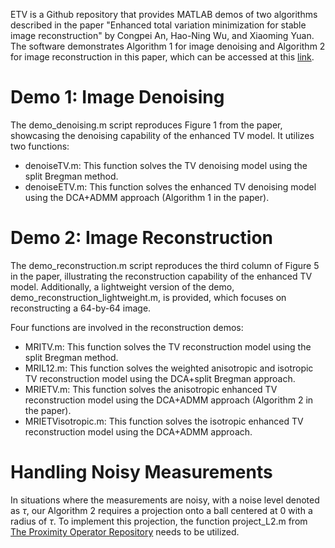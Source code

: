 ETV is a Github repository that provides MATLAB demos of two algorithms described in the paper "Enhanced total variation minimization for stable image reconstruction" by Congpei An, Hao-Ning Wu, and Xiaoming Yuan. The software demonstrates Algorithm 1 for image denoising and Algorithm 2 for image reconstruction in this paper, which can be accessed at this [link](https://iopscience.iop.org/article/10.1088/1361-6420/acd4e1).

# Demo 1: Image Denoising
The demo_denoising.m script reproduces Figure 1 from the paper, showcasing the denoising capability of the enhanced TV model. It utilizes two functions:
* denoiseTV.m: This function solves the TV denoising model using the split Bregman method.
* denoiseETV.m: This function solves the enhanced TV denoising model using the DCA+ADMM approach (Algorithm 1 in the paper).

# Demo 2: Image Reconstruction
The demo_reconstruction.m script reproduces the third column of Figure 5 in the paper, illustrating the reconstruction capability of the enhanced TV model. Additionally, a lightweight version of the demo, demo_reconstruction_lightweight.m, is provided, which focuses on reconstructing a 64-by-64 image.

Four functions are involved in the reconstruction demos:
* MRITV.m: This function solves the TV reconstruction model using the split Bregman method.
* MRIL12.m: This function solves the weighted anisotropic and isotropic TV reconstruction model using the DCA+split Bregman approach.
* MRIETV.m: This function solves the anisotropic enhanced TV reconstruction model using the DCA+ADMM approach (Algorithm 2 in the paper).
* MRIETVisotropic.m: This function solves the isotropic enhanced TV reconstruction model using the DCA+ADMM approach.

# Handling Noisy Measurements
In situations where the measurements are noisy, with a noise level denoted as $\tau$, our Algorithm 2 requires a projection onto a ball centered at 0 with a radius of $\tau$. To implement this projection, the function project_L2.m from [The Proximity Operator Repository](http://proximity-operator.net/index.html) needs to be utilized.
